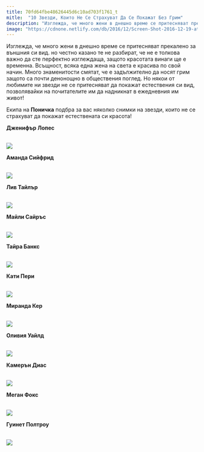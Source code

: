 ```yaml
---
title: 70fd64fbe48626445d6c10ad703f1761_t
mitle:  "10 Звезди, Които Не Се Страхуват Да Се Покажат Без Грим"
description: "Изглежда, че много жени в днешно време се притесняват прекалено за външния си вид. но честно казано те не разбират, че не е толкова важно да сте перфектно изглеждаща,"
image: "https://cdnone.netlify.com/db/2016/12/Screen-Shot-2016-12-19-at-8.57.39-PM.png"
---
```


 <p>Изглежда, че много жени в днешно време се притесняват прекалено за външния си вид. но честно казано те не разбират, че не е толкова важно да сте перфектно изглеждаща, защото красотата винаги ще е временна. Всъщност, всяка една жена на света е красива по свой начин. Много знаменитости смятат, че е задължително да носят грим защото са почти денонощно в обществения поглед. Но някои от любимите ни звезди не се притесняват да покажат естествения си вид, позволявайки на почитателите им да надникнат в ежедневния им живот!</p>       <p>Екипа на <strong>Поничка</strong> подбра за вас няколко снимки на звезди, които не се страхуват да покажат естествената си красота!</p> <p><strong>Дженифър Лопес</strong></p> <p> <br/><img src="https://cdnone.netlify.com/db/2016/12/Screen-Shot-2016-12-19-at-8.57.39-PM.png"/></p>       <p><strong>Аманда Сийфрид</strong></p> <p> <br/><img src="https://cdnone.netlify.com/db/2016/12/Screen-Shot-2016-12-19-at-8.57.48-PM.png"/></p> <p><strong>Лив Тайлър</strong></p> <p> <br/><img src="https://cdnone.netlify.com/db/2016/12/Screen-Shot-2016-12-19-at-8.57.55-PM.png"/></p>       <p><strong>Майли Сайръс</strong></p> <p> <br/><img src="https://cdnone.netlify.com/db/2016/12/Screen-Shot-2016-12-19-at-8.58.02-PM.png"/></p>  <p><strong>Тайра Банкс</strong></p> <p> <br/><img src="https://cdnone.netlify.com/db/2016/12/Screen-Shot-2016-12-19-at-8.58.10-PM.png"/></p>  <p><strong>Кати Пери</strong></p> <p> <br/><img src="https://cdnone.netlify.com/db/2016/12/Screen-Shot-2016-12-19-at-8.58.19-PM.png"/></p>       <p><strong>Миранда Кер</strong></p> <p> <br/><img src="https://cdnone.netlify.com/db/2016/12/Screen-Shot-2016-12-19-at-8.58.27-PM.png"/></p> <p><strong>Оливия Уайлд</strong></p> <p> <br/><img src="https://cdnone.netlify.com/db/2016/12/Screen-Shot-2016-12-19-at-8.58.35-PM.png"/></p>       <p><strong>Камерън Диас</strong></p> <p> <br/><img src="https://cdnone.netlify.com/db/2016/12/Screen-Shot-2016-12-19-at-8.58.45-PM.png"/></p> <p><strong>Меган Фокс</strong></p> <p> <br/><img src="https://cdnone.netlify.com/db/2016/12/Screen-Shot-2016-12-19-at-8.58.58-PM.png"/></p>  <p><strong>Гуинет Полтроу</strong></p> <p> <br/><img src="https://cdnone.netlify.com/db/2016/12/Screen-Shot-2016-12-19-at-8.59.11-PM.png"/></p>       